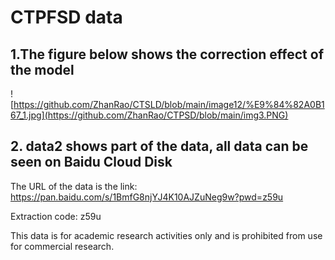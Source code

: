 # CTPFSD data

## 1.The figure below shows the correction effect of the model
![https://github.com/ZhanRao/CTSLD/blob/main/image12/%E9%84%82A0B167_1.jpg](https://github.com/ZhanRao/CTPSD/blob/main/img3.PNG)

## 2. data2 shows part of the data, all data can be seen on Baidu Cloud Disk
The URL of the data is the link: https://pan.baidu.com/s/1BmfG8njYJ4K10AJZuNeg9w?pwd=z59u 

Extraction code: z59u 

This data is for academic research activities only and is prohibited from use for commercial research.




